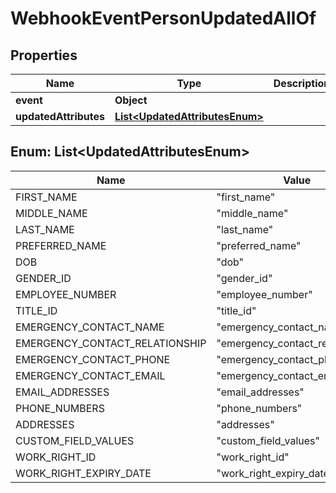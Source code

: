 

# WebhookEventPersonUpdatedAllOf


## Properties

| Name | Type | Description | Notes |
|------------ | ------------- | ------------- | -------------|
|**event** | **Object** |  |  [optional] |
|**updatedAttributes** | [**List&lt;UpdatedAttributesEnum&gt;**](#List&lt;UpdatedAttributesEnum&gt;) |  |  [optional] |



## Enum: List&lt;UpdatedAttributesEnum&gt;

| Name | Value |
|---- | -----|
| FIRST_NAME | &quot;first_name&quot; |
| MIDDLE_NAME | &quot;middle_name&quot; |
| LAST_NAME | &quot;last_name&quot; |
| PREFERRED_NAME | &quot;preferred_name&quot; |
| DOB | &quot;dob&quot; |
| GENDER_ID | &quot;gender_id&quot; |
| EMPLOYEE_NUMBER | &quot;employee_number&quot; |
| TITLE_ID | &quot;title_id&quot; |
| EMERGENCY_CONTACT_NAME | &quot;emergency_contact_name&quot; |
| EMERGENCY_CONTACT_RELATIONSHIP | &quot;emergency_contact_relationship&quot; |
| EMERGENCY_CONTACT_PHONE | &quot;emergency_contact_phone&quot; |
| EMERGENCY_CONTACT_EMAIL | &quot;emergency_contact_email&quot; |
| EMAIL_ADDRESSES | &quot;email_addresses&quot; |
| PHONE_NUMBERS | &quot;phone_numbers&quot; |
| ADDRESSES | &quot;addresses&quot; |
| CUSTOM_FIELD_VALUES | &quot;custom_field_values&quot; |
| WORK_RIGHT_ID | &quot;work_right_id&quot; |
| WORK_RIGHT_EXPIRY_DATE | &quot;work_right_expiry_date&quot; |



